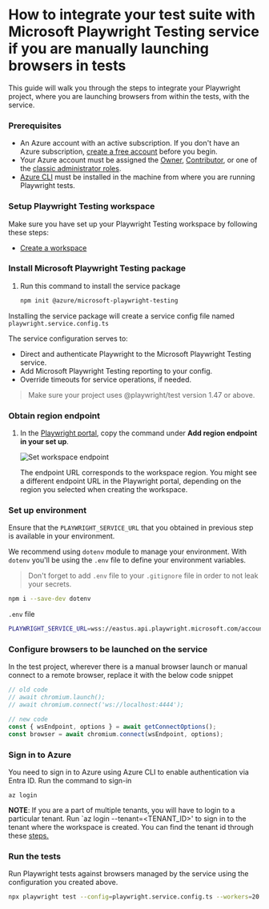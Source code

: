 # How to integrate your test suite with Microsoft Playwright Testing service if you are manually launching browsers in tests

This guide will walk you through the steps to integrate your Playwright project, where you are launching browsers from within the tests, with the service.

### Prerequisites

- An Azure account with an active subscription. If you don't have an Azure subscription, [create a free account](https://aka.ms/mpt/create-azure-subscription) before you begin.
- Your Azure account must be assigned the [Owner](https://learn.microsoft.com/azure/role-based-access-control/built-in-roles#owner), [Contributor](https://learn.microsoft.com/azure/role-based-access-control/built-in-roles#contributor), or one of the [classic administrator roles](https://learn.microsoft.com/azure/role-based-access-control/rbac-and-directory-admin-roles#classic-subscription-administrator-roles).
- [Azure CLI](https://learn.microsoft.com/cli/azure/install-azure-cli) must be installed in the machine from where you are running Playwright tests. 


### Setup Playwright Testing workspace

Make sure you have set up your Playwright Testing workspace by following these steps:

- [Create a workspace](https://github.com/Azure/azure-sdk-for-js/blob/main/sdk/playwrighttesting/microsoft-playwright-testing/README.md#create-a-workspace)

### Install Microsoft Playwright Testing package

1. Run this command to install the service package

    ```sh
    npm init @azure/microsoft-playwright-testing
    ```

Installing the service package will create a service config file named `playwright.service.config.ts`

The service configuration serves to:

- Direct and authenticate Playwright to the Microsoft Playwright Testing service.
- Add Microsoft Playwright Testing reporting to your config.
- Override timeouts for service operations, if needed.

> Make sure your project uses @playwright/test version 1.47 or above.

### Obtain region endpoint

1. In the [Playwright portal](https://aka.ms/mpt/portal), copy the command under **Add region endpoint in your set up**.

    ![Set workspace endpoint](https://github.com/microsoft/playwright-testing-service/assets/12104064/d81ca629-2b23-4d34-8b70-67b6f7061a83)

    The endpoint URL corresponds to the workspace region. You might see a different endpoint URL in the Playwright portal, depending on the region you selected when creating the workspace.

### Set up environment

Ensure that the `PLAYWRIGHT_SERVICE_URL` that you obtained in previous step is available in your environment.

We recommend using `dotenv` module to manage your environment. With `dotenv` you'll be using the `.env` file to define your environment variables.

> Don't forget to add `.env` file to your `.gitignore` file in order to not leak your secrets.

```sh
npm i --save-dev dotenv
```

`.env` file

```sh
PLAYWRIGHT_SERVICE_URL=wss://eastus.api.playwright.microsoft.com/accounts/workspace-id/browsers
```

### Configure browsers to be launched on the service

In the test project, wherever there is a manual browser launch or manual connect to a remote browser, replace it with the below code snippet

```javascript
// old code
// await chromium.launch();
// await chromium.connect('ws://localhost:4444');

// new code
const { wsEndpoint, options } = await getConnectOptions();
const browser = await chromium.connect(wsEndpoint, options);
```

### Sign in to Azure

You need to sign in to Azure using Azure CLI to enable authentication via Entra ID.  Run the command to sign-in

```azurecli
az login
```

**NOTE**: If you are a part of multiple tenants, you will have to login to a particular tenant. Run `az login --tenant=<TENANT_ID>' to sign in to the tenant where the workspace is created. You can find the tenant id through these [steps.](https://learn.microsoft.com/entra/fundamentals/how-to-find-tenant)

### Run the tests

Run Playwright tests against browsers managed by the service using the configuration you created above.

```sh
npx playwright test --config=playwright.service.config.ts --workers=20
```
